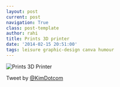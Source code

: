 ```yaml
---
layout: post
current: post
navigation: True
class: post-template
author: rahi
title: Prints 3D printer
date: '2014-02-15 20:51:00'
tags: leisure graphic-design canva humour
---
```


![Prints 3D Printer][1]

Tweet by [@KimDotcom][2]

[1]: https://i.imgur.com/YP42UlC.png

[2]: https://twitter.com/KimDotcom/status/434537715363635201
